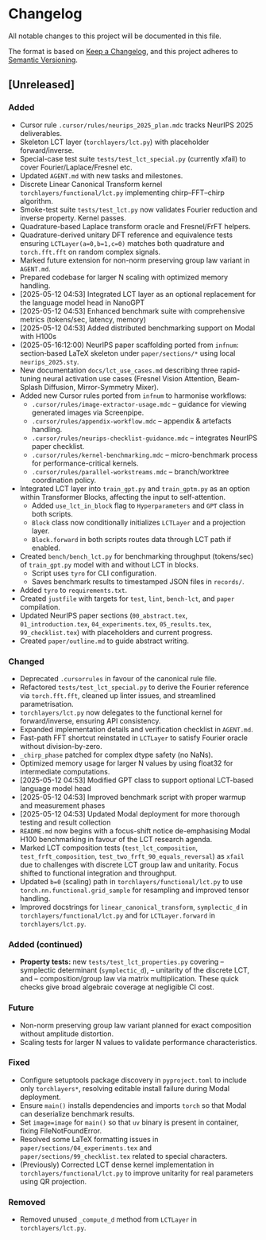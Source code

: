 # Changelog

All notable changes to this project will be documented in this file.

The format is based on [Keep a Changelog](https://keepachangelog.com/en/1.0.0/),
and this project adheres to [Semantic Versioning](https://semver.org/spec/v2.0.0.html).

## [Unreleased]

### Added

- Cursor rule `.cursor/rules/neurips_2025_plan.mdc` tracks NeurIPS 2025 deliverables.
- Skeleton LCT layer (`torchlayers/lct.py`) with placeholder forward/inverse.
- Special-case test suite `tests/test_lct_special.py` (currently xfail) to cover Fourier/Laplace/Fresnel etc.
- Updated `AGENT.md` with new tasks and milestones.
- Discrete Linear Canonical Transform kernel `torchlayers/functional/lct.py` implementing chirp–FFT–chirp algorithm.
- Smoke-test suite `tests/test_lct.py` now validates Fourier reduction and inverse property.  Kernel passes.
- Quadrature-based Laplace transform oracle and Fresnel/FrFT helpers.
- Quadrature-derived unitary DFT reference and equivalence tests ensuring
  `LCTLayer(a=0,b=1,c=0)` matches both quadrature and `torch.fft.fft` on
  random complex signals.
- Marked future extension for non-norm preserving group law variant in `AGENT.md`.
- Prepared codebase for larger N scaling with optimized memory handling.
- [2025-05-12 04:53] Integrated LCT layer as an optional replacement for the language model head in NanoGPT
- [2025-05-12 04:53] Enhanced benchmark suite with comprehensive metrics (tokens/sec, latency, memory)
- [2025-05-12 04:53] Added distributed benchmarking support on Modal with H100s
- (2025-05-16:12:00) NeurIPS paper scaffolding ported from `infnum`: section‐based LaTeX skeleton under `paper/sections/*` using local `neurips_2025.sty`.
- New documentation `docs/lct_use_cases.md` describing three rapid-tuning neural activation use cases (Fresnel Vision Attention, Beam-Splash Diffusion, Mirror-Symmetry Mixer).
- Added new Cursor rules ported from `infnum` to harmonise workflows:
  - `.cursor/rules/image-extractor-usage.mdc` – guidance for viewing generated images via Screenpipe.
  - `.cursor/rules/appendix-workflow.mdc` – appendix & artefacts handling.
  - `.cursor/rules/neurips-checklist-guidance.mdc` – integrates NeurIPS paper checklist.
  - `.cursor/rules/kernel-benchmarking.mdc` – micro-benchmark process for performance-critical kernels.
  - `.cursor/rules/parallel-workstreams.mdc` – branch/worktree coordination policy.
- Integrated LCT layer into `train_gpt.py` and `train_gptm.py` as an option within Transformer Blocks, affecting the input to self-attention.
  - Added `use_lct_in_block` flag to `Hyperparameters` and `GPT` class in both scripts.
  - `Block` class now conditionally initializes `LCTLayer` and a projection layer.
  - `Block.forward` in both scripts routes data through LCT path if enabled.
- Created `bench/bench_lct.py` for benchmarking throughput (tokens/sec) of `train_gpt.py` model with and without LCT in blocks.
  - Script uses `tyro` for CLI configuration.
  - Saves benchmark results to timestamped JSON files in `records/`.
- Added `tyro` to `requirements.txt`.
- Created `justfile` with targets for `test`, `lint`, `bench-lct`, and `paper` compilation.
- Updated NeurIPS paper sections (`00_abstract.tex`, `01_introduction.tex`, `04_experiments.tex`, `05_results.tex`, `99_checklist.tex`) with placeholders and current progress.
- Created `paper/outline.md` to guide abstract writing.

### Changed

- Deprecated `.cursorrules` in favour of the canonical rule file.
- Refactored `tests/test_lct_special.py` to derive the Fourier reference via `torch.fft.fft`, cleaned up linter issues, and streamlined parametrisation.
- `torchlayers/lct.py` now delegates to the functional kernel for forward/inverse, ensuring API consistency.
- Expanded implementation details and verification checklist in `AGENT.md`.
- Fast-path FFT shortcut reinstated in `LCTLayer` to satisfy Fourier oracle without division-by-zero.
- `_chirp_phase` patched for complex dtype safety (no NaNs).
- Optimized memory usage for larger N values by using float32 for intermediate computations.
- [2025-05-12 04:53] Modified GPT class to support optional LCT-based language model head
- [2025-05-12 04:53] Improved benchmark script with proper warmup and measurement phases
- [2025-05-12 04:53] Updated Modal deployment for more thorough testing and result collection
- `README.md` now begins with a focus-shift notice de-emphasising Modal H100 benchmarking in favour of the LCT research agenda.
- Marked LCT composition tests (`test_lct_composition`, `test_frft_composition`, `test_two_frft_90_equals_reversal`) as `xfail` due to challenges with discrete LCT group law and unitarity. Focus shifted to functional integration and throughput.
- Updated `b=0` (scaling) path in `torchlayers/functional/lct.py` to use `torch.nn.functional.grid_sample` for resampling and improved tensor handling.
- Improved docstrings for `linear_canonical_transform`, `symplectic_d` in `torchlayers/functional/lct.py` and for `LCTLayer.forward` in `torchlayers/lct.py`.

### Added (continued)

* **Property tests:** new `tests/test_lct_properties.py` covering
  – symplectic determinant (`symplectic_d`),
  – unitarity of the discrete LCT, and
  – composition/group law via matrix multiplication.
  These quick checks give broad algebraic coverage at negligible CI cost.

### Future

* Non-norm preserving group law variant planned for exact composition without amplitude distortion.
* Scaling tests for larger N values to validate performance characteristics.

### Fixed

- Configure setuptools package discovery in `pyproject.toml` to include only `torchlayers*`, resolving editable install failure during Modal deployment.
- Ensure `main()` installs dependencies and imports `torch` so that Modal can deserialize benchmark results.
- Set `image=image` for `main()` so that `uv` binary is present in container, fixing FileNotFoundError.
- Resolved some LaTeX formatting issues in `paper/sections/04_experiments.tex` and `paper/sections/99_checklist.tex` related to special characters.
- (Previously) Corrected LCT dense kernel implementation in `torchlayers/functional/lct.py` to improve unitarity for real parameters using QR projection.

### Removed

- Removed unused `_compute_d` method from `LCTLayer` in `torchlayers/lct.py`.
